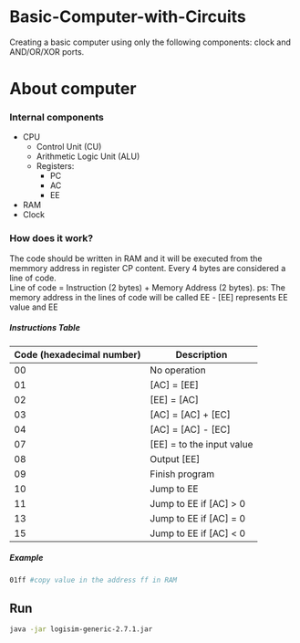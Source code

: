 # Basic-Computer-with-Circuits
Creating a basic computer using only the following components: clock and AND/OR/XOR ports.

# About computer
### Internal components
- CPU
  - Control Unit (CU)
  - Arithmetic Logic Unit (ALU)
  - Registers:
    - PC
    - AC
    - EE
- RAM
- Clock

### How does it work?
The code should be written in RAM and it will be executed from the memmory address in register CP content. Every 4 bytes are considered a line of code.
<br/>Line of code = Instruction (2 bytes) + Memory Address (2 bytes).
ps: The memory address in the lines of code will be called EE - [EE] represents EE value and EE
##### Instructions Table
Code (hexadecimal number) | Description
--- | ---
00 | No operation
01 | [AC] = [EE]
02 | [EE] = [AC]
03 | [AC] = [AC] + [EC]
04 | [AC] = [AC] - [EC]
07 | [EE] = to the input value
08 | Output [EE]
09 | Finish program
10 | Jump to EE
11 | Jump to EE if [AC] > 0
13 | Jump to EE if [AC] = 0
15 | Jump to EE if [AC] < 0
##### Example
```sh
01ff #copy value in the address ff in RAM
```

## Run
```sh
java -jar logisim-generic-2.7.1.jar
```
